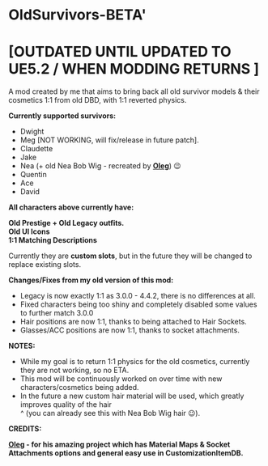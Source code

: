 # OldSurvivors-BETA'
# [OUTDATED UNTIL UPDATED TO UE5.2 / WHEN MODDING RETURNS ]
A mod created by me that aims to bring back all old survivor models &amp; their cosmetics 1:1 from old DBD, with 1:1 reverted physics.

**Currently supported survivors:**

- Dwight
- Meg [NOT WORKING, will fix/release in future patch].
- Claudette
- Jake
- Nea (+ old Nea Bob Wig - recreated by [**Oleg**](https://github.com/olshab)) 😉
- Quentin
- Ace
- David

**All characters above currently have:** <br>

**Old Prestige + Old Legacy outfits.** <br>
**Old UI Icons** <br>
**1:1 Matching Descriptions** <br>

Currently they are **custom slots**, but in the future they will be changed to replace existing slots. 

**Changes/Fixes from my old version of this mod:**

- Legacy is now exactly 1:1 as 3.0.0 - 4.4.2, there is no differences at all.
- Fixed characters being too shiny and completely disabled some values to further match 3.0.0
- Hair positions are now 1:1, thanks to being attached to Hair Sockets.
- Glasses/ACC positions are now 1:1, thanks to socket attachments.

**NOTES:**

- While my goal is to return 1:1 physics for the old cosmetics, currently they are not working, so no ETA. <br>
- This mod will be continuously worked on over time with new characters/cosmetics being added. <br>
- In the future a new custom hair material will be used, which greatly improves quality of the hair <br>
^ (you can already see this with Nea Bob Wig hair 😉).

**CREDITS:**

**[Oleg](https://github.com/olshab) - for his amazing project which has Material Maps & Socket Attachments options and general easy use in CustomizationItemDB.**
